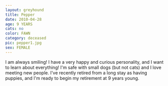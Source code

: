 ```yaml
---
layout: greyhound
title: Pepper
date: 2010-04-28
age: 9 YEARS
cats: no
color: FAWN
category: deceased
pic: pepper1.jpg
sex: FEMALE
---
```


I am always smiling! I have a very happy and curious personality, and I want to learn about everything! I'm safe with small dogs (but not cats) and I love meeting new people. I've recently retired from a long stay as having puppies, and I'm ready to begin my retirement at 9 years young. 
